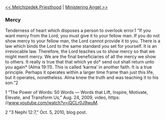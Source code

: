 [<< Melchizedek Priesthood](Melchizedek%20Priesthood.md)  |  [Ministering Angel >>](Ministering%20Angel.md)

### Mercy
Tenderness of heart which disposes a person to overlook error.1 “If you want mercy from the Lord, you must give it to your fellow man. If you do not show mercy to your fellow man, the Lord cannot provide it to you. There is a law which binds the Lord to the same standard you set for yourself. It is an irrevocable law. Therefore, the Lord teaches us to show mercy so that we might merit mercy. We are the final beneficiaries of all the mercy we show to others. It really is true that that which ye do* send out shall return unto you again* (Alma 19:11). This is called ‘karma’ in another faith. It is a true principle. Perhaps it operates within a larger time frame than just this life, but it operates, nonetheless. Alma knew the truth and was teaching it to his son.”2



1 “The Power of Words: 50 Words — Words that Lift, Inspire, Motivate, Elevate, and Transform Us,” Aug. 24, 2009, video, https: //www.youtube.com/watch?v=iQCLr0J9wuM.


2 “3 Nephi 12:7,” Oct. 5, 2010, blog post.